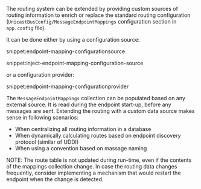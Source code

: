 The routing system can be extended by providing custom sources of routing information to enrich or replace the standard routing configuration (`UnicastBusConfig/MessageEndpointMappings` configuration section in `app.config` file).

It can be done either by using a configuration source:

snippet:endpoint-mapping-configurationsource

snippet:inject-endpoint-mapping-configuration-source

or a configuration provider:

snippet:endpoint-mapping-configurationprovider

The `MessageEndpointMappings` collection can be populated based on any external source. It is read during the endpoint start-up, before any messages are sent. Extending the routing with a custom data source makes sense in following scenarios:

 * When centralizing all routing information in a database
 * When dynamically calculating routes based on endpoint discovery protocol (similar of UDDI)
 * When using a convention based on massage naming 

NOTE: The route table is not updated during run-time, even if the contents of the mappings collection change. In case the routing data changes frequently, consider implementing a mechanism that would restart the endpoint when the change is detected.
